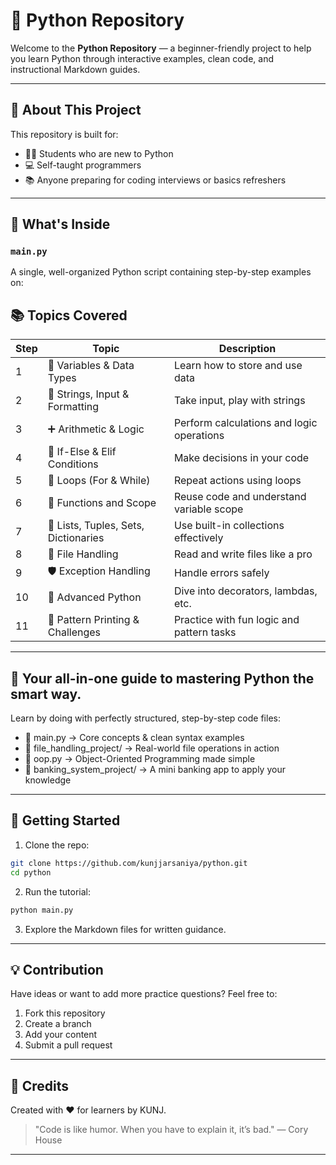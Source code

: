 # 🐍 Python Repository

Welcome to the **Python Repository** — a beginner-friendly project to help you learn Python through interactive examples, clean code, and instructional Markdown guides.

---

## 📘 About This Project

This repository is built for:

* 🧑‍🎓 Students who are new to Python
* 💻 Self-taught programmers
* 📚 Anyone preparing for coding interviews or basics refreshers

---

## 📂 What's Inside

### `main.py`

A single, well-organized Python script containing step-by-step examples on:

## 📚 Topics Covered

| Step | Topic                                  | Description                                |
|------|----------------------------------------|--------------------------------------------|
| 1    | 🧮 Variables & Data Types              | Learn how to store and use data            |
| 2    | 📝 Strings, Input & Formatting         | Take input, play with strings              |
| 3    | ➕ Arithmetic & Logic                   | Perform calculations and logic operations  |
| 4    | 🔀 If-Else & Elif Conditions           | Make decisions in your code                |
| 5    | 🔁 Loops (For & While)                 | Repeat actions using loops                 |
| 6    | 🧰 Functions and Scope                  | Reuse code and understand variable scope   |
| 7    | 🧺 Lists, Tuples, Sets, Dictionaries    | Use built-in collections effectively       |
| 8    | 📂 File Handling                        | Read and write files like a pro            |
| 9    | 🛡️ Exception Handling                  | Handle errors safely                       |
| 10   | 🧠 Advanced Python                      | Dive into decorators, lambdas, etc.        |
| 11   | 🧮 Pattern Printing & Challenges        | Practice with fun logic and pattern tasks  |

---

## 🚀 Your all-in-one guide to mastering Python the smart way.
Learn by doing with perfectly structured, step-by-step code files:
- 🧠 main.py → Core concepts & clean syntax examples
- 📂 file_handling_project/ → Real-world file operations in action
- 🧱 oop.py → Object-Oriented Programming made simple
- 🏦 banking_system_project/ → A mini banking app to apply your knowledge

---

## 🚀 Getting Started

1. Clone the repo:

```bash
git clone https://github.com/kunjjarsaniya/python.git
cd python
```

2. Run the tutorial:

```bash
python main.py
```

3. Explore the Markdown files for written guidance.

---

## 💡 Contribution

Have ideas or want to add more practice questions? Feel free to:

1. Fork this repository
2. Create a branch
3. Add your content
4. Submit a pull request

---

## 🙌 Credits

Created with ❤️ for learners by KUNJ.

> "Code is like humor. When you have to explain it, it’s bad." — Cory House

---
